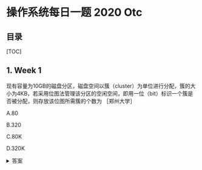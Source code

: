 操作系统每日一题 2020 Otc
===

目录
---

[TOC]

## 1. Week 1

现有容量为10GB的磁盘分区，磁盘空间以簇（cluster）为单位进行分配，簇的大小为4KB，若采用位图法管理该分区的空闲空间，即用一位（bit）标识一个簇是否被分配，则存放该位图所需簇的个数为          ［郑州大学］

A.80

B.320

C.80K

D.320K

<details>
<summary>答案</summary>
答案：A<br>
解析：方法一：设磁盘容量为A,则<br>
A=10G=10*1024 M<br>
=10*1024*1024 K<br>
=10*1024*1024*1024 byte<br>
=10*1024*1024*1024*8 bit<br>
设簇大小为B,则<br>
B=4K<br>
=4*1024byte<br>
=4*1024*8bit<br>
设C为10G所需标识的位数，则<br>
C=A/B<br>
=320K<br>
320K/4K=80个<br>
方法二：<br>
磁盘簇个数：10*1024*1024KB/4KB=2621440bit，<br>
一个簇能容纳的bit数：4*1024*8= 32768bit<br>
则存放该位图所需簇的个数 2621440/ 32768=80个簇。
</details>
